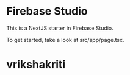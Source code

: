 # Firebase Studio

This is a NextJS starter in Firebase Studio.

To get started, take a look at src/app/page.tsx.
# vrikshakriti
